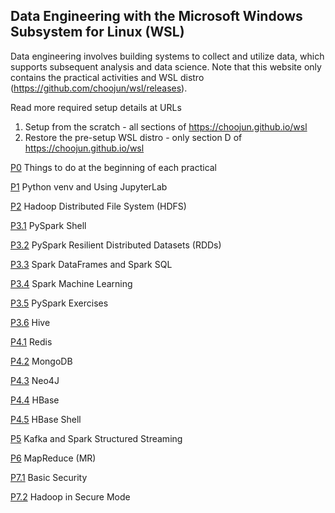 ## Data Engineering with the Microsoft Windows Subsystem for Linux (WSL)

Data engineering involves building systems to collect and utilize data, which supports subsequent analysis and data science. Note that this website only contains the practical activities and WSL distro (https://github.com/choojun/wsl/releases). 

Read more required setup details at URLs
  1. Setup from the scratch - all sections of https://choojun.github.io/wsl
  2. Restore the pre-setup WSL distro - only section D of https://choojun.github.io/wsl

[P0](https://github.com/choojun/wsl/blob/main/P0.md) Things to do at the beginning of each practical

[P1](https://github.com/choojun/wsl/blob/main/P1.md) Python venv and Using JupyterLab

[P2](https://github.com/choojun/wsl/blob/main/P2.md) Hadoop Distributed File System (HDFS)

[P3.1](https://github.com/choojun/wsl/blob/main/P3.1.md) PySpark Shell

[P3.2](https://github.com/choojun/wsl/blob/main/P3.2.md) PySpark Resilient Distributed Datasets (RDDs)

[P3.3](https://github.com/choojun/wsl/blob/main/P3.3.md) Spark DataFrames and Spark SQL

[P3.4](https://github.com/choojun/wsl/blob/main/P3.4.md) Spark Machine Learning

[P3.5](https://github.com/choojun/wsl/blob/main/P3.5.md) PySpark Exercises

[P3.6](https://github.com/choojun/wsl/blob/main/P3.6.md) Hive

[P4.1](https://github.com/choojun/wsl/blob/main/P4.1.md) Redis

[P4.2](https://github.com/choojun/wsl/blob/main/P4.2.md) MongoDB

[P4.3](https://github.com/choojun/wsl/blob/main/P4.3.md) Neo4J

[P4.4](https://github.com/choojun/wsl/blob/main/P4.4.md) HBase

[P4.5](https://github.com/choojun/wsl/blob/main/P4.5.md) HBase Shell

[P5](https://github.com/choojun/wsl/blob/main/P5.md) Kafka and Spark Structured Streaming

[P6](https://github.com/choojun/wsl/blob/main/P6.md) MapReduce (MR)

[P7.1](https://github.com/choojun/wsl/blob/main/P7.1.md) Basic Security

[P7.2](https://github.com/choojun/wsl/blob/main/P7.2.md) Hadoop in Secure Mode
